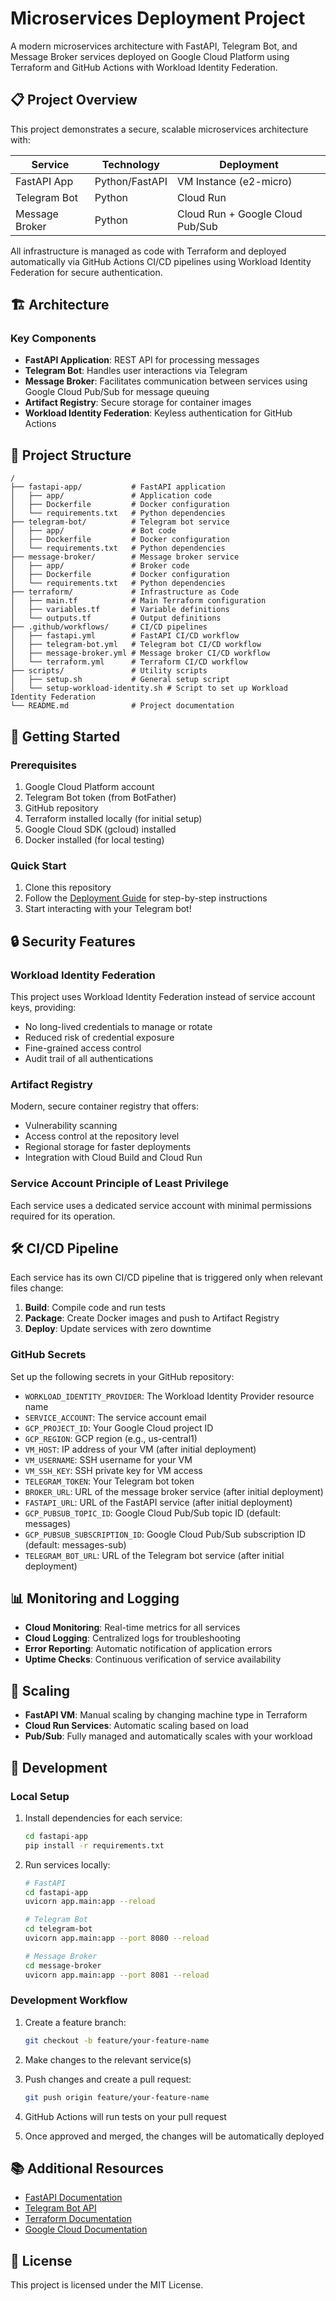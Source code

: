 # Microservices Deployment Project

A modern microservices architecture with FastAPI, Telegram Bot, and Message Broker services deployed on Google Cloud Platform using Terraform and GitHub Actions with Workload Identity Federation.

## 📋 Project Overview

This project demonstrates a secure, scalable microservices architecture with:

| Service | Technology | Deployment |
|---------|------------|------------|
| FastAPI App | Python/FastAPI | VM Instance (e2-micro) |
| Telegram Bot | Python | Cloud Run |
| Message Broker | Python | Cloud Run + Google Cloud Pub/Sub |

All infrastructure is managed as code with Terraform and deployed automatically via GitHub Actions CI/CD pipelines using Workload Identity Federation for secure authentication.

## 🏗️ Architecture

### Key Components

- **FastAPI Application**: REST API for processing messages
- **Telegram Bot**: Handles user interactions via Telegram
- **Message Broker**: Facilitates communication between services using Google Cloud Pub/Sub for message queuing
- **Artifact Registry**: Secure storage for container images
- **Workload Identity Federation**: Keyless authentication for GitHub Actions

## 📁 Project Structure

```
/
├── fastapi-app/           # FastAPI application
│   ├── app/               # Application code
│   ├── Dockerfile         # Docker configuration
│   └── requirements.txt   # Python dependencies
├── telegram-bot/          # Telegram bot service
│   ├── app/               # Bot code
│   ├── Dockerfile         # Docker configuration
│   └── requirements.txt   # Python dependencies
├── message-broker/        # Message broker service
│   ├── app/               # Broker code
│   ├── Dockerfile         # Docker configuration
│   └── requirements.txt   # Python dependencies
├── terraform/             # Infrastructure as Code
│   ├── main.tf            # Main Terraform configuration
│   ├── variables.tf       # Variable definitions
│   └── outputs.tf         # Output definitions
├── .github/workflows/     # CI/CD pipelines
│   ├── fastapi.yml        # FastAPI CI/CD workflow
│   ├── telegram-bot.yml   # Telegram bot CI/CD workflow
│   ├── message-broker.yml # Message broker CI/CD workflow
│   └── terraform.yml      # Terraform CI/CD workflow
├── scripts/               # Utility scripts
│   ├── setup.sh           # General setup script
│   └── setup-workload-identity.sh # Script to set up Workload Identity Federation
└── README.md              # Project documentation
```

## 🚀 Getting Started

### Prerequisites

1. Google Cloud Platform account
2. Telegram Bot token (from BotFather)
3. GitHub repository
4. Terraform installed locally (for initial setup)
5. Google Cloud SDK (gcloud) installed
6. Docker installed (for local testing)

### Quick Start

1. Clone this repository
2. Follow the [Deployment Guide](DEPLOY.md) for step-by-step instructions
3. Start interacting with your Telegram bot!

## 🔒 Security Features

### Workload Identity Federation

This project uses Workload Identity Federation instead of service account keys, providing:
- No long-lived credentials to manage or rotate
- Reduced risk of credential exposure
- Fine-grained access control
- Audit trail of all authentications

### Artifact Registry

Modern, secure container registry that offers:
- Vulnerability scanning
- Access control at the repository level
- Regional storage for faster deployments
- Integration with Cloud Build and Cloud Run

### Service Account Principle of Least Privilege

Each service uses a dedicated service account with minimal permissions required for its operation.

## 🛠️ CI/CD Pipeline

Each service has its own CI/CD pipeline that is triggered only when relevant files change:

1. **Build**: Compile code and run tests
2. **Package**: Create Docker images and push to Artifact Registry
3. **Deploy**: Update services with zero downtime

### GitHub Secrets

Set up the following secrets in your GitHub repository:
- `WORKLOAD_IDENTITY_PROVIDER`: The Workload Identity Provider resource name
- `SERVICE_ACCOUNT`: The service account email
- `GCP_PROJECT_ID`: Your Google Cloud project ID
- `GCP_REGION`: GCP region (e.g., us-central1)
- `VM_HOST`: IP address of your VM (after initial deployment)
- `VM_USERNAME`: SSH username for your VM
- `VM_SSH_KEY`: SSH private key for VM access
- `TELEGRAM_TOKEN`: Your Telegram bot token
- `BROKER_URL`: URL of the message broker service (after initial deployment)
- `FASTAPI_URL`: URL of the FastAPI service (after initial deployment)
- `GCP_PUBSUB_TOPIC_ID`: Google Cloud Pub/Sub topic ID (default: messages)
- `GCP_PUBSUB_SUBSCRIPTION_ID`: Google Cloud Pub/Sub subscription ID (default: messages-sub)
- `TELEGRAM_BOT_URL`: URL of the Telegram bot service (after initial deployment)

## 📊 Monitoring and Logging

- **Cloud Monitoring**: Real-time metrics for all services
- **Cloud Logging**: Centralized logs for troubleshooting
- **Error Reporting**: Automatic notification of application errors
- **Uptime Checks**: Continuous verification of service availability

## 🔄 Scaling

- **FastAPI VM**: Manual scaling by changing machine type in Terraform
- **Cloud Run Services**: Automatic scaling based on load
- **Pub/Sub**: Fully managed and automatically scales with your workload

## 📝 Development

### Local Setup

1. Install dependencies for each service:
   ```bash
   cd fastapi-app
   pip install -r requirements.txt
   ```

2. Run services locally:
   ```bash
   # FastAPI
   cd fastapi-app
   uvicorn app.main:app --reload

   # Telegram Bot
   cd telegram-bot
   uvicorn app.main:app --port 8080 --reload

   # Message Broker
   cd message-broker
   uvicorn app.main:app --port 8081 --reload
   ```

### Development Workflow

1. Create a feature branch:
   ```bash
   git checkout -b feature/your-feature-name
   ```

2. Make changes to the relevant service(s)

3. Push changes and create a pull request:
   ```bash
   git push origin feature/your-feature-name
   ```

4. GitHub Actions will run tests on your pull request

5. Once approved and merged, the changes will be automatically deployed

## 📚 Additional Resources

- [FastAPI Documentation](https://fastapi.tiangolo.com/)
- [Telegram Bot API](https://core.telegram.org/bots/api)
- [Terraform Documentation](https://www.terraform.io/docs)
- [Google Cloud Documentation](https://cloud.google.com/docs)

## 📄 License

This project is licensed under the MIT License.